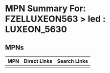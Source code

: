 



# MPN Summary For: FZELLUXEON563 > led : LUXEON_5630

## MPNs
  

|MPN|Direct Links|Search Links|
| :--- | :--- | :--- |
||||
